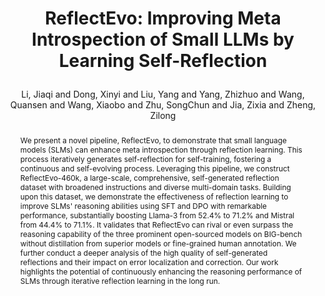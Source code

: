 ---
key: reflectevo
layout: pub
type: inproceedings
title: >
    ReflectEvo: Improving Meta Introspection of Small LLMs by Learning Self-Reflection
author: Li, Jiaqi and Dong, Xinyi and Liu, Yang and Yang, Zhizhuo and Wang, Quansen and Wang, Xiaobo and Zhu, SongChun and Jia, Zixia and Zheng, Zilong
year: 2025
abbr: ACL'25
correspondence: Zheng, Zilong
selected: false
booktitle: ACL Findings
arxiv: >
    2505.16475
medias:
    - name: data
      url: https://huggingface.co/datasets/bigai-nlco/ReflectionEvo
abstract: >
    We present a novel pipeline, ReflectEvo, to demonstrate that small language models (SLMs) can enhance meta introspection through reflection learning. This process iteratively generates self-reflection for self-training, fostering a continuous and self-evolving process. Leveraging this pipeline, we construct ReflectEvo-460k, a large-scale, comprehensive, self-generated reflection dataset with broadened instructions and diverse multi-domain tasks. Building upon this dataset, we demonstrate the effectiveness of reflection learning to improve SLMs' reasoning abilities using SFT and DPO with remarkable performance, substantially boosting Llama-3 from 52.4% to 71.2% and Mistral from 44.4% to 71.1%. It validates that ReflectEvo can rival or even surpass the reasoning capability of the three prominent open-sourced models on BIG-bench without distillation from superior models or fine-grained human annotation. We further conduct a deeper analysis of the high quality of self-generated reflections and their impact on error localization and correction. Our work highlights the potential of continuously enhancing the reasoning performance of SLMs through iterative reflection learning in the long run.
bibtex: >
    @inproceedings{li2025reflectevo,
        title={ReflectEvo: Improving Meta Introspection of Small LLMs by Learning Self-Reflection},
        author={Li, Jiaqi and Dong, Xinyi and Liu, Yang and Yang, Zhizhuo and Wang, Quansen and Wang, Xiaobo and Zhu, SongChun and Jia, Zixia and Zheng, Zilong},
        booktitle={Findings of the Association for Computational Linguistics: ACL-Findings 2025},
        year={2025}
    }
---